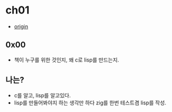 # ch01

- [origin](https://www.buildyourownlisp.com/chapter1_introduction)

## 0x00

- 책이 누구를 위한 것인지, 왜 c로 lisp를 만드는지.

## 나는?

- c를 알고, lisp를 알고있다.
- lisp를 만들어봐야지 하는 생각만 하다 zig를 한번 테스트겸 lisp를 작성.
